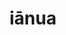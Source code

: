 ---
title: iānua
meaning: door
ch: 9
pos: noun
stem: iānu
genend: ae
genhyph: -ae
abbgender: f.
abbgender2: fem.
gender: feminine
declension: first
derivative: January
audio: ianua
---